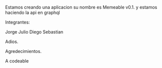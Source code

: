 Estamos creando una aplicacion su nombre es Memeable v0.1. y estamos haciendo la api en graphql

Integrantes:

Jorge
Julio
Diego
Sebastian

Adios.

Agredecimientos.

A codeable
